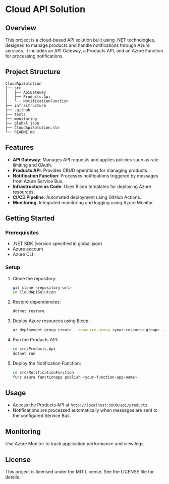 # Cloud API Solution

## Overview

This project is a cloud-based API solution built using .NET technologies, designed to manage products and handle notifications through Azure services. It includes an API Gateway, a Products API, and an Azure Function for processing notifications.

## Project Structure

```
CloudApiSolution
├── src
│   ├── ApiGateway
│   ├── Products.Api
│   └── NotificationFunction
├── infrastructure
├── .github
├── tests
├── monitoring
├── global.json
├── CloudApiSolution.sln
└── README.md
```

## Features

- **API Gateway**: Manages API requests and applies policies such as rate limiting and OAuth.
- **Products API**: Provides CRUD operations for managing products.
- **Notification Function**: Processes notifications triggered by messages from Azure Service Bus.
- **Infrastructure as Code**: Uses Bicep templates for deploying Azure resources.
- **CI/CD Pipeline**: Automated deployment using GitHub Actions.
- **Monitoring**: Integrated monitoring and logging using Azure Monitor.

## Getting Started

### Prerequisites

- .NET SDK (version specified in global.json)
- Azure account
- Azure CLI

### Setup

1. Clone the repository:
   ```bash
   git clone <repository-url>
   cd CloudApiSolution
   ```

2. Restore dependencies:
   ```bash
   dotnet restore
   ```

3. Deploy Azure resources using Bicep:
   ```bash
   az deployment group create --resource-group <your-resource-group> --template-file infrastructure/main.bicep
   ```

4. Run the Products API:
   ```bash
   cd src/Products.Api
   dotnet run
   ```

5. Deploy the Notification Function:
   ```bash
   cd src/NotificationFunction
   func azure functionapp publish <your-function-app-name>
   ```

## Usage

- Access the Products API at `http://localhost:5000/api/products`.
- Notifications are processed automatically when messages are sent to the configured Service Bus.

## Monitoring

Use Azure Monitor to track application performance and view logs.

## License

This project is licensed under the MIT License. See the LICENSE file for details.